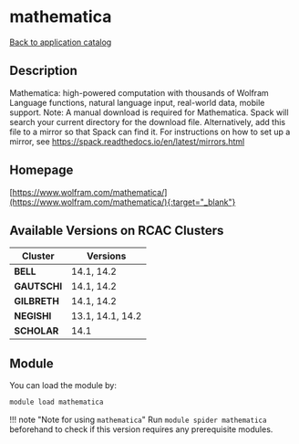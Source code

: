 # mathematica

[Back to application catalog](../app_catalog.md)

## Description

Mathematica: high-powered computation with thousands of Wolfram Language functions, natural language input, real-world data, mobile support.  Note: A manual download is required for Mathematica. Spack will search your current directory for the download file. Alternatively, add this file to a mirror so that Spack can find it. For instructions on how to set up a mirror, see https://spack.readthedocs.io/en/latest/mirrors.html

## Homepage

[https://www.wolfram.com/mathematica/](https://www.wolfram.com/mathematica/){:target="_blank"}

## Available Versions on RCAC Clusters

|Cluster|Versions|
|---|---|
**BELL**|14.1, 14.2
**GAUTSCHI**|14.1, 14.2
**GILBRETH**|14.1, 14.2
**NEGISHI**|13.1, 14.1, 14.2
**SCHOLAR**|14.1

## Module

You can load the module by:

```bash
module load mathematica
```

!!! note "Note for using `mathematica`"
    Run `module spider mathematica` beforehand to check if this version requires any prerequisite modules.

